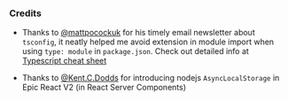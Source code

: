 ### Credits

- Thanks to [@mattpocockuk](https://x.com/mattpocockuk) for his timely email newsletter about `tsconfig`, it neatly helped me avoid extension in module import when using `type: module` in `package.json`. Check out detailed info at [Typescript cheat sheet](https://www.totaltypescript.com/tsconfig-cheat-sheet)

- Thanks to [@Kent.C.Dodds](https://x.com/kentcdodds) for introducing nodejs `AsyncLocalStorage` in Epic React V2 (in React Server Components)
